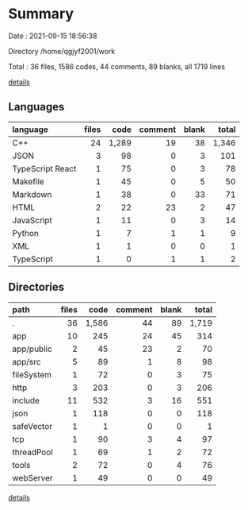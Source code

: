 # Summary

Date : 2021-09-15 18:56:38

Directory /home/qgjyf2001/work

Total : 36 files,  1586 codes, 44 comments, 89 blanks, all 1719 lines

[details](details.md)

## Languages
| language | files | code | comment | blank | total |
| :--- | ---: | ---: | ---: | ---: | ---: |
| C++ | 24 | 1,289 | 19 | 38 | 1,346 |
| JSON | 3 | 98 | 0 | 3 | 101 |
| TypeScript React | 1 | 75 | 0 | 3 | 78 |
| Makefile | 1 | 45 | 0 | 5 | 50 |
| Markdown | 1 | 38 | 0 | 33 | 71 |
| HTML | 2 | 22 | 23 | 2 | 47 |
| JavaScript | 1 | 11 | 0 | 3 | 14 |
| Python | 1 | 7 | 1 | 1 | 9 |
| XML | 1 | 1 | 0 | 0 | 1 |
| TypeScript | 1 | 0 | 1 | 1 | 2 |

## Directories
| path | files | code | comment | blank | total |
| :--- | ---: | ---: | ---: | ---: | ---: |
| . | 36 | 1,586 | 44 | 89 | 1,719 |
| app | 10 | 245 | 24 | 45 | 314 |
| app/public | 2 | 45 | 23 | 2 | 70 |
| app/src | 5 | 89 | 1 | 8 | 98 |
| fileSystem | 1 | 72 | 0 | 3 | 75 |
| http | 3 | 203 | 0 | 3 | 206 |
| include | 11 | 532 | 3 | 16 | 551 |
| json | 1 | 118 | 0 | 0 | 118 |
| safeVector | 1 | 1 | 0 | 0 | 1 |
| tcp | 1 | 90 | 3 | 4 | 97 |
| threadPool | 1 | 69 | 1 | 2 | 72 |
| tools | 2 | 72 | 0 | 4 | 76 |
| webServer | 1 | 49 | 0 | 0 | 49 |

[details](details.md)